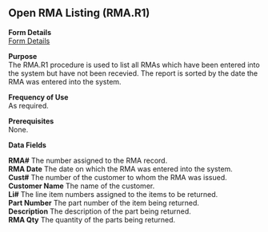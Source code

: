 ##  Open RMA Listing (RMA.R1)

<PageHeader />

**Form Details**  
[ Form Details ](RMA-R1-1/README.md)   

**Purpose**  
The RMA.R1 procedure is used to list all RMAs which have been entered into the
system but have not been recevied. The report is sorted by the date the RMA
was entered into the system.

**Frequency of Use**  
As required.

**Prerequisites**  
None.

**Data Fields**

**RMA#** The number assigned to the RMA record.  
**RMA Date** The date on which the RMA was entered into the system.  
**Cust#** The number of the customer to whom the RMA was issued.  
**Customer Name** The name of the customer.  
**Li#** The line item numbers assigned to the items to be returned.  
**Part Number** The part number of the item being returned.  
**Description** The description of the part being returned.  
**RMA Qty** The quantity of the parts being returned.  
  
<badge text= "Version 8.10.57" vertical="middle" />

<PageFooter />